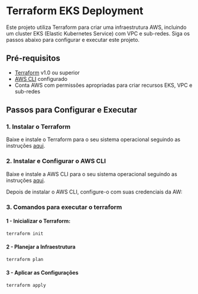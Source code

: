 # Terraform EKS Deployment

Este projeto utiliza Terraform para criar uma infraestrutura AWS, incluindo um cluster EKS (Elastic Kubernetes Service) com VPC e sub-redes. Siga os passos abaixo para configurar e executar este projeto.

## Pré-requisitos

- [Terraform](https://www.terraform.io/downloads.html) v1.0 ou superior
- [AWS CLI](https://aws.amazon.com/cli/) configurado
- Conta AWS com permissões apropriadas para criar recursos EKS, VPC e sub-redes

## Passos para Configurar e Executar

### 1. Instalar o Terraform

Baixe e instale o Terraform para o seu sistema operacional seguindo as instruções [aqui](https://www.terraform.io/downloads.html).

### 2. Instalar e Configurar o AWS CLI

Baixe e instale a AWS CLI para o seu sistema operacional seguindo as instruções [aqui](https://aws.amazon.com/cli/).

Depois de instalar o AWS CLI, configure-o com suas credenciais da AW:


### 3. Comandos para executar o terraform

#### 1 - Inicializar o Terraform:

```sh
terraform init
```
#### 2 - Planejar a Infraestrutura
```sh
terraform plan
```
#### 3 - Aplicar as Configurações
```sh
terraform apply
```